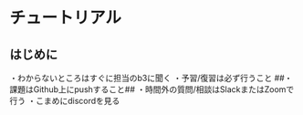 # チュートリアル
## はじめに
・わからないところはすぐに担当のb3に聞く
・予習/復習は必ず行うこと
##・課題はGithub上にpushすること##
・時間外の質問/相談はSlackまたはZoomで行う
・こまめにdiscordを見る
